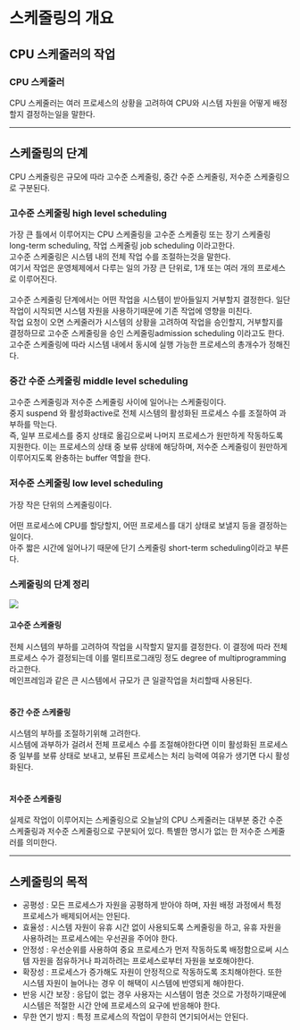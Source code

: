 # 스케줄링의 개요
## CPU 스케줄러의 작업
### CPU 스케줄러
CPU 스케줄러는 여러 프로세스의 상황을 고려하여 CPU와 시스템 자원을 어떻게 배정할지 결정하는일을 말한다. <br>

------------


## 스케줄링의 단계
CPU 스케줄링은 규모에 따라 고수준 스케줄링, 중간 수준 스케줄링, 저수준 스케줄링으로 구분된다.<br>

### 고수준 스케줄링 high level scheduling
가장 큰 틀에서 이루어지는 CPU 스케줄링을 고수준 스케줄링 또는 장기 스케줄링 long-term scheduling, 작업 스케줄링 job scheduling 이라고한다. <br>
고수준 스케줄링은 시스템 내의 전체 작업 수를 조절하는것을 말한다.<br>
여기서 작업은 운영체제에서 다루는 일의 가장 큰 단위로, 1개 또는 여러 개의 프로세스로 이루어진다.<br>
<br>
고수준 스케줄링 단계에서는 어떤 작업을 시스템이 받아들일지 거부할지 결정한다. 일단 작업이 시작되면 시스템 자원을 사용하기때문에 기존 작업에 영향을 미친다.<br>
작업 요청이 오면 스케줄러가 시스템의 상황을 고려하여 작업을 승인할지, 거부할지를 결정하므로 고수준 스케줄링을 승인 스케줄링admission scheduling 이라고도 한다. <br>
고수준 스케줄링에 따라 시스템 내에서 동시에 실행 가능한 프로세스의 총개수가 정해진다.<br>

### 중간 수준 스케줄링 middle level scheduling
고수준 스케줄링과 저수준 스케줄링 사이에 일어나는 스케줄링이다.<br>
중지 suspend 와 활성화active로 전체 시스템의 활성화된 프로세스 수를 조절하여 과부하를 막는다. <br>
즉, 일부 프로세스를 중지 상태로 옮김으로써 나머지 프로세스가 원만하게 작동하도록 지원한다. 이는 프로세스의 상태 중 보류 상태에 해당하며, 저수준 스케줄링이 원만하게 이루어지도록 완충하는 buffer 역할을 한다.<br>

### 저수준 스케줄링 low level scheduling
가장 작은 단위의 스케줄링이다. <br>
<br>
어떤 프로세스에 CPU를 할당할지, 어떤 프로세스를 대기 상태로 보낼지 등을 결정하는 일이다.<br> 아주 짧은 시간에 일어나기 때문에 단기 스케줄링 short-term scheduling이라고 부른다.<br>

### 스케줄링의 단계 정리 
![](https://img1.daumcdn.net/thumb/R1280x0/?scode=mtistory2&fname=https%3A%2F%2Fblog.kakaocdn.net%2Fdn%2FGL18F%2FbtrIjNw1xux%2FZnCUZHuRJLJVg2EsuwbZ50%2Fimg.png)<br>
#### 고수준 스케줄링
전체 시스템의 부하를 고려하여 작업을 시작할지 말지를 결정한다. 이 결정에 따라 전체 프로세스 수가 결정되는데 이를 멀티프로그래밍 정도 degree of multiprogramming라고한다. <br>메인프레임과 같은 큰 시스템에서 규모가 큰 일괄작업을 처리할때 사용된다.<br>
<br>
#### 중간 수준 스케줄링
시스템의 부하를 조절하기위해 고려한다. <br>시스템에 과부하가 걸려서 전체 프로세스 수를 조절해야한다면 이미 활성화된 프로세스중 일부를 보류 상태로 보내고, 보류된 프로세스는 처리 능력에 여유가 생기면 다시 활성화된다.<br>
<br>
#### 저수준 스케줄링
실제로 작업이 이루어지는 스케줄링으로 오늘날의 CPU 스케줄러는 대부분 중간 수준 스케줄링과 저수준 스케줄링으로 구분되어 있다. 특별한 명시가 없는 한 저수준 스케줄러를 의미한다.<br>

------------


## 스케줄링의 목적
- 공평성 : 모든 프로세스가 자원을 공평하게 받아야 하며, 자원 배정 과정에서 특정 프로세스가 배제되어서는 안된다.
- 효율성 : 시스템 자원이 유휴 시간 없이 사용되도록 스케줄링을 하고, 유휴 자원을 사용하려는 프로세스에는 우선권을 주어야 한다.
- 안정성 : 우선순위를 사용하여 중요 프로세스가 먼저 작동하도록 배정함으로써 시스템 자원을 점유하거나 파괴하려는 프로세스로부터 자원을 보호해야한다.
- 확장성 : 프로세스가 증가해도 자원이 안정적으로 작동하도록 조치해야한다. 또한 시스템 자원이 늘어나는 경우 이 해택이 시스템에 반영되게 해야한다.
- 반응 시간 보장 : 응답이 없는 경우 사용자는 시스템이 멈춘 것으로 가정하기때문에 시스템은 적절한 시간 안에 프로세스의 요구에 반응해야 한다.
- 무한 연기 방지 : 특정 프로세스의 작업이 무한히 연기되어서는 안된다.




